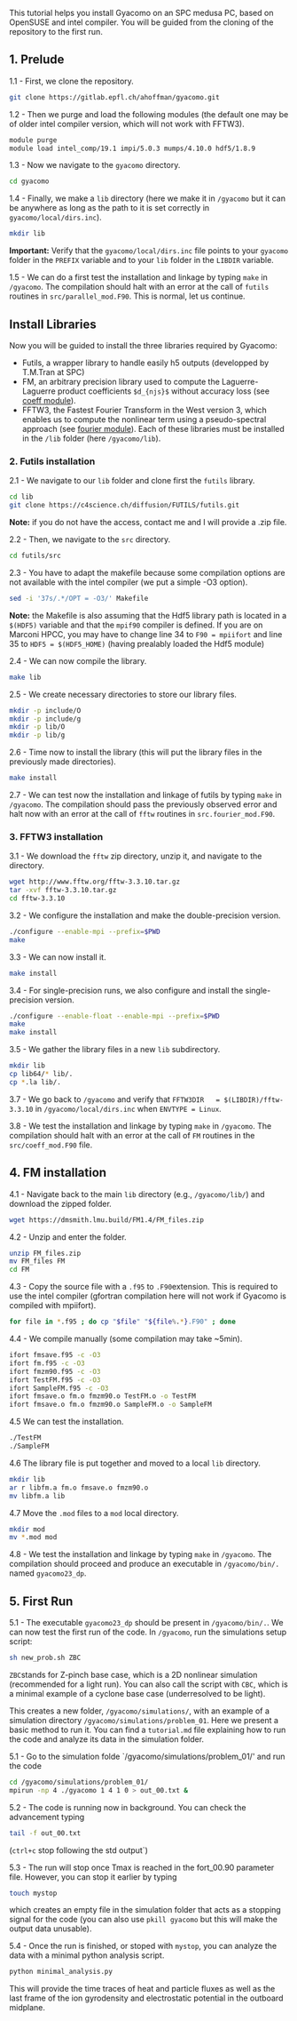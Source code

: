 This tutorial helps you install Gyacomo on an SPC medusa PC, based on OpenSUSE and intel compiler. You will be guided from the cloning of the repository to the first run.

## 1. Prelude
1.1 - First, we clone the repository.
```bash
git clone https://gitlab.epfl.ch/ahoffman/gyacomo.git
```

1.2 - Then we purge and load the following modules (the default one may be of older intel compiler version, which will not work with FFTW3).
```bash
module purge
module load intel_comp/19.1 impi/5.0.3 mumps/4.10.0 hdf5/1.8.9
```

1.3 - Now we navigate to the `gyacomo` directory.
```bash
cd gyacomo
```

1.4 - Finally, we make a `lib` directory (here we make it in `/gyacomo` but it can be anywhere as long as the path to it is set correctly in `gyacomo/local/dirs.inc`).
```bash
mkdir lib
```
**Important:** Verify that the `gyacomo/local/dirs.inc` file points to your `gyacomo` folder in the `PREFIX` variable and to your `lib` folder in the `LIBDIR` variable.

1.5 - We can do a first test the installation and linkage by typing `make` in `/gyacomo`. The compilation should halt with an error at the call of `futils` routines in `src/parallel_mod.F90`. This is normal, let us continue.

## Install Libraries
Now you will be guided to install the three libraries required by Gyacomo:
- Futils, a wrapper library to handle easily h5 outputs (developped by T.M.Tran at SPC)
- FM, an arbitrary precision library used to compute the Laguerre-Laguerre product coefficients `$d_{njs}$` without accuracy loss (see [coeff module](Sources/coeff)).
- FFTW3, the Fastest Fourier Transform in the West version 3, which enables us to compute the nonlinear term using a pseudo-spectral approach (see [fourier module](Sources/fourier)).
Each of these libraries must be installed in the `/lib` folder (here `/gyacomo/lib`).

### 2. Futils installation
2.1 - We navigate to our `lib` folder and clone first the `futils` library.
```bash
cd lib
git clone https://c4science.ch/diffusion/FUTILS/futils.git
```
**Note:** if you do not have the access, contact me and I will provide a .zip file.

2.2 - Then, we navigate to the `src` directory.
```bash
cd futils/src
```

2.3 - You have to adapt the makefile because some compilation options are not available with the intel compiler (we put a simple -O3 option).
```bash
sed -i '37s/.*/OPT = -O3/' Makefile
```
**Note:** the Makefile is also assuming that the Hdf5 library path is located in a `$(HDF5)` variable and that the `mpif90` compiler is defined. If you are on Marconi HPCC, you may have to change line 34 to `F90 = mpiifort` and line 35 to `HDF5 = $(HDF5_HOME)` (having prealably loaded the Hdf5 module)

2.4 - We can now compile the library.
```bash
make lib
```

2.5 - We create necessary directories to store our library files.
```bash
mkdir -p include/O
mkdir -p include/g
mkdir -p lib/O
mkdir -p lib/g
```

2.6 - Time now to install the library (this will put the library files in the previously made directories).
```bash
make install
```

2.7 - We can test now the installation and linkage of futils by typing `make` in `/gyacomo`. The compilation should pass the previously observed error and halt now with an error at the call of `fftw` routines in `src.fourier_mod.F90`.

### 3. FFTW3 installation
3.1 - We download the `fftw` zip directory, unzip it, and navigate to the directory.
```bash
wget http://www.fftw.org/fftw-3.3.10.tar.gz
tar -xvf fftw-3.3.10.tar.gz
cd fftw-3.3.10
```

3.2 - We configure the installation and make the double-precision version.
```bash
./configure --enable-mpi --prefix=$PWD
make
```

3.3 -  We can now install it.
```bash
make install
```

3.4 - For single-precision runs, we also configure and install the single-precision version.
```bash
./configure --enable-float --enable-mpi --prefix=$PWD
make
make install
```

3.5 - We gather the library files in a new `lib` subdirectory.
```bash
mkdir lib
cp lib64/* lib/.
cp *.la lib/.
```

3.7 - We go back to `/gyacomo` and verify that `FFTW3DIR   = $(LIBDIR)/fftw-3.3.10` in `/gyacomo/local/dirs.inc` when `ENVTYPE = Linux`.

3.8 - We test the installation and linkage by typing `make` in `/gyacomo`. The compilation should halt with an error at the call of `FM` routines in the `src/coeff_mod.F90` file.

## 4. FM installation
4.1 - Navigate back to the main `lib` directory (e.g., `/gyacomo/lib/`) and download the zipped folder.
```bash
wget https://dmsmith.lmu.build/FM1.4/FM_files.zip
```

4.2 - Unzip and enter the folder.
```bash
unzip FM_files.zip
mv FM_files FM
cd FM
```

4.3 - Copy the source file with a `.f95` to `.F90`extension. This is required to use the intel compiler (gfortran compilation here will not work if Gyacomo is compiled with mpiifort).
```bash
for file in *.f95 ; do cp "$file" "${file%.*}.F90" ; done
```

4.4 - We compile manually (some compilation may take ~5min).
```bash
ifort fmsave.f95 -c -O3
ifort fm.f95 -c -O3
ifort fmzm90.f95 -c -O3
ifort TestFM.f95 -c -O3
ifort SampleFM.f95 -c -O3
ifort fmsave.o fm.o fmzm90.o TestFM.o -o TestFM
ifort fmsave.o fm.o fmzm90.o SampleFM.o -o SampleFM
```

4.5 We can test the installation.
```bash
./TestFM
./SampleFM
```

4.6 The library file is put together and moved to a local `lib` directory.
```bash
mkdir lib
ar r libfm.a fm.o fmsave.o fmzm90.o
mv libfm.a lib
```

4.7 Move the `.mod` files to a `mod` local directory.
```bash
mkdir mod
mv *.mod mod
```

4.8 - We test the installation and linkage by typing `make` in `/gyacomo`. The compilation should proceed and produce an executable in `/gyacomo/bin/.` named `gyacomo23_dp`.

## 5. First Run
5.1 - The executable `gyacomo23_dp` should be present in `/gyacomo/bin/.`. We can now test the first run of the code. In `/gyacomo`, run the simulations setup script:
```bash
sh new_prob.sh ZBC
```
`ZBC`stands for Z-pinch base case, which is a 2D nonlinear simulation (recommended for a light run). You can also call the script with `CBC`, which is a minimal example of a cyclone base case (underresolved to be light).

This creates a new folder, `/gyacomo/simulations/`, with an example of a simulation directory `/gyacomo/simulations/problem_01`. Here we present a basic method to run it. You can find a `tutorial.md` file explaining how to run the code and analyze its data in the simulation folder.

5.1 - Go to the simulation folde `/gyacomo/simulations/problem_01/' and run the code
```bash
cd /gyacomo/simulations/problem_01/
mpirun -np 4 ./gyacomo 1 4 1 0 > out_00.txt &
```

5.2 - The code is running now in background. You can check the advancement typing
```bash
tail -f out_00.txt
```
(`ctrl+c` stop following the std output`)

5.3 - The run will stop once Tmax is reached in the fort_00.90 parameter file. However, you can stop it earlier by typing
```bash
touch mystop
````
which creates an empty file in the simulation folder that acts as a stopping signal for the code (you can also use `pkill gyacomo` but this will make the output data unusable).

5.4 - Once the run is finished, or stoped with `mystop`, you can analyze the data with a minimal python analysis script.
```bash
python minimal_analysis.py
```
This will provide the time traces of heat and particle fluxes as well as the last frame of the ion gyrodensity and electrostatic potential in the outboard midplane.
